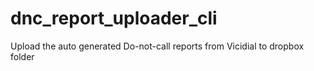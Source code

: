 # dnc_report_uploader_cli

Upload the auto generated Do-not-call reports from Vicidial to dropbox folder
